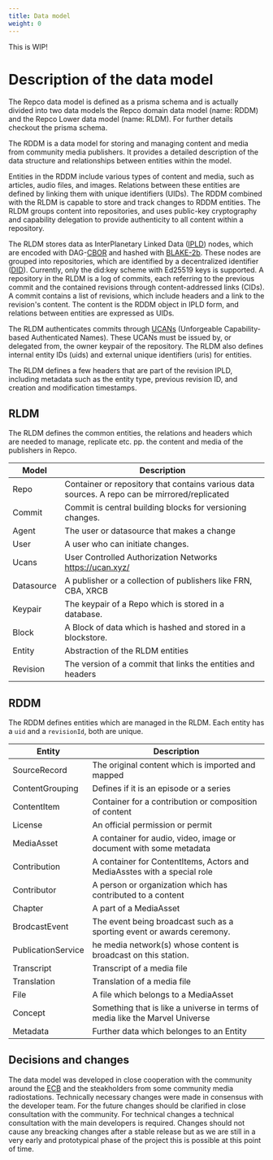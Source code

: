 ```yaml
---
title: Data model
weight: 0
---
```


This is WIP!

# Description of the data model

The Repco data model is defined as a prisma schema and is actually divided into two data models the Repco domain data model (name: RDDM) and the Repco Lower data model (name: RLDM). For further details checkout the prisma schema.

The RDDM is a data model for storing and managing content and media from community media publishers. It provides a detailed description of the data structure and relationships between entities within the model.

Entities in the RDDM include various types of content and media, such as articles, audio files, and images. Relations between these entities are defined by linking them with unique identifiers (UIDs). The RDDM combined with the RLDM is capable to store and track changes to RDDM entities. The RLDM groups content into repositories, and uses public-key cryptography and capability delegation to provide authenticity to all content within a repository.

The RLDM stores data as InterPlanetary Linked Data ([IPLD](#)) nodes, which are encoded with DAG-[CBOR](https://ipld.io/docs/codecs/known/dag-cbor/) and hashed with [BLAKE-2b](https://www.blake2.net/). These nodes are grouped into repositories, which are identified by a decentralized identifier ([DID](https://decentralized-id.com/web-standards/w3c/wg/did/decentralized-identifier/)). Currently, only the did:key scheme with Ed25519 keys is supported. A repository in the RLDM is a log of commits, each referring to the previous commit and the contained revisions through content-addressed links (CIDs). A commit contains a list of revisions, which include headers and a link to the revision's content. The content is the RDDM object in IPLD form, and relations between entities are expressed as UIDs.

The RLDM authenticates commits through [UCANs](https://ucan.xyz/) (Unforgeable Capability-based Authenticated Names). These UCANs must be issued by, or delegated from, the owner keypair of the repository. The RLDM also defines internal entity IDs (uids) and external unique identifiers (uris) for entities.

The RLDM defines a few headers that are part of the revision IPLD, including metadata such as the entity type, previous revision ID, and creation and modification timestamps.

## RLDM

The RLDM defines the common entities, the relations and headers which are needed to manage, replicate etc. pp. the content and media of the publishers in Repco.

| Model      | Description                                                                                   |
| ---------- | --------------------------------------------------------------------------------------------- |
| Repo       | Container or repository that contains various data sources. A repo can be mirrored/replicated |
| Commit     | Commit is central building blocks for versioning changes.                                     |
| Agent      | The user or datasource that makes a change                                                    |
| User       | A user who can initiate changes.                                                              |
| Ucans      | User Controlled Authorization Networks <https://ucan.xyz/>                                    |
| Datasource | A publisher or a collection of publishers like FRN, CBA, XRCB                                 |
| Keypair    | The keypair of a Repo which is stored in a database.                                          |
| Block      | A Block of data which is hashed and stored in a blockstore.                                   |
| Entity     | Abstraction of the RLDM entities                                                              |
| Revision   | The version of a commit that links the entities and headers                                   |

## RDDM

The RDDM defines entities which are managed in the RLDM.
Each entity has a `uid` and a `revisionId`, both are unique.

| Entity             | Description                                                                  |
| ------------------ | ---------------------------------------------------------------------------- |
| SourceRecord       | The original content which is imported and mapped                            |
| ContentGrouping    | Defines if it is an episode or a series                                      |
| ContentItem        | Container for a contribution or composition of content                       |
| License            | An official permission or permit                                             |
| MediaAsset         | A container for audio, video, image or document with some metadata           |
| Contribution       | A container for ContentItems, Actors and MediaAsstes with a special role     |
| Contributor        | A person or organization which has contributed to a content                  |
| Chapter            | A part of a MediaAsset                                                       |
| BrodcastEvent      | The event being broadcast such as a sporting event or awards ceremony.       |
| PublicationService | he media network(s) whose content is broadcast on this station.              |
| Transcript         | Transcript of a media file                                                   |
| Translation        | Translation of a media file                                                  |
| File               | A file which belongs to a MediaAsset                                         |
| Concept            | Something that is like a universe in terms of media like the Marvel Universe |
| Metadata           | Further data which belonges to an Entity                                     |

## Decisions and changes

The data model was developed in close cooperation with the community around the [ECB](https://cba.fro.at/building-a-european-cultural-backbone) and the steakholders from some community media radiostations. Technically necessary changes were made in consensus with the developer team. For the future changes should be clarified in close consultation with the community. For technical changes a technical consultation with the main developers is required. Changes should not cause any breacking changes after a stable release but as we are still in a very early and prototypical phase of the project this is possible at this point of time.
